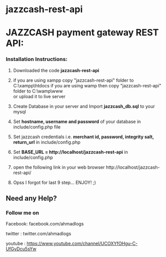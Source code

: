 # jazzcash-rest-api

# JAZZCASH payment gateway REST API:

### Installation Instructions:

1. Downloaded the code **jazzcash-rest-api**

2. if you are using xampp copy "jazzcash-rest-api" folder to C:\xampp\htdocs
   if you are using wamp then  copy "jazzcash-rest-api" folder to C:\wamp\www\
   or upload it to live server
   
3. Create Database in your server and Import **jazzcash_db.sql** to your mysql

4. Set **hostname, username and password** of your database in include/config.php file

5. Set jazzcash credentials i.e. **merchant id, password, integrity salt, return_url** in include/config.php

6. Set **BASE_URL = http://localhost/jazzcash-rest-api** in include/config.php

7. open the following link in your web browser http://localhost/jazzcash-rest-api/

8. Opss I forgot for last 9 step... ENJOY! ;)

## Need any Help?

### Follow me on

Facebook: facebook.com/ahmadlogs 

twitter : twitter.com/ahmadlogs

youtube : https://www.youtube.com/channel/UCOXYfOHgu-C-UfGyDcu5sYw
